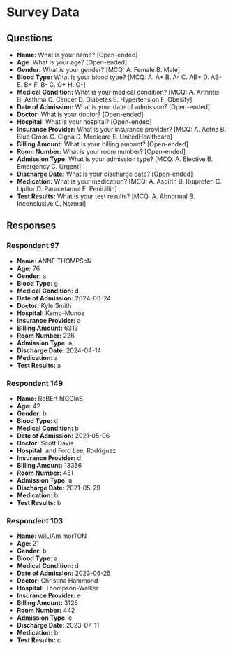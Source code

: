 # Survey Data

## Questions

- **Name:** What is your name? [Open-ended]
- **Age:** What is your age? [Open-ended]
- **Gender:** What is your gender? [MCQ: A. Female B. Male]
- **Blood Type:** What is your blood type? [MCQ: A. A+ B. A- C. AB+ D. AB- E. B+ F. B- G. O+ H. O-]
- **Medical Condition:** What is your medical condition? [MCQ: A. Arthritis B. Asthma C. Cancer D. Diabetes E. Hypertension F. Obesity]
- **Date of Admission:** What is your date of admission? [Open-ended]
- **Doctor:** What is your doctor? [Open-ended]
- **Hospital:** What is your hospital? [Open-ended]
- **Insurance Provider:** What is your insurance provider? [MCQ: A. Aetna B. Blue Cross C. Cigna D. Medicare E. UnitedHealthcare]
- **Billing Amount:** What is your billing amount? [Open-ended]
- **Room Number:** What is your room number? [Open-ended]
- **Admission Type:** What is your admission type? [MCQ: A. Elective B. Emergency C. Urgent]
- **Discharge Date:** What is your discharge date? [Open-ended]
- **Medication:** What is your medication? [MCQ: A. Aspirin B. Ibuprofen C. Lipitor D. Paracetamol E. Penicillin]
- **Test Results:** What is your test results? [MCQ: A. Abnormal B. Inconclusive C. Normal]

## Responses

### Respondent 97

- **Name:** ANNE THOMPSoN
- **Age:** 76
- **Gender:** a
- **Blood Type:** g
- **Medical Condition:** d
- **Date of Admission:** 2024-03-24
- **Doctor:** Kyle Smith
- **Hospital:** Kemp-Munoz
- **Insurance Provider:** a
- **Billing Amount:** 6313
- **Room Number:** 226
- **Admission Type:** a
- **Discharge Date:** 2024-04-14
- **Medication:** a
- **Test Results:** a

### Respondent 149

- **Name:** RoBErt hIGGInS
- **Age:** 42
- **Gender:** b
- **Blood Type:** d
- **Medical Condition:** b
- **Date of Admission:** 2021-05-06
- **Doctor:** Scott Davis
- **Hospital:** and Ford Lee, Rodriguez
- **Insurance Provider:** d
- **Billing Amount:** 13356
- **Room Number:** 451
- **Admission Type:** a
- **Discharge Date:** 2021-05-29
- **Medication:** b
- **Test Results:** b

### Respondent 103

- **Name:** wilLIAm morTON
- **Age:** 21
- **Gender:** b
- **Blood Type:** a
- **Medical Condition:** d
- **Date of Admission:** 2023-06-25
- **Doctor:** Christina Hammond
- **Hospital:** Thompson-Walker
- **Insurance Provider:** e
- **Billing Amount:** 3126
- **Room Number:** 442
- **Admission Type:** c
- **Discharge Date:** 2023-07-11
- **Medication:** b
- **Test Results:** c


